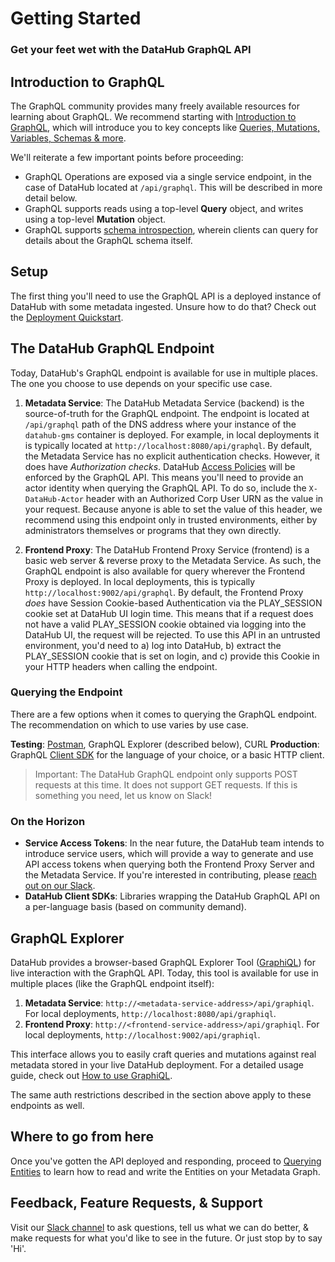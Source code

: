 # Getting Started

### Get your feet wet with the DataHub GraphQL API

## Introduction to GraphQL 

The GraphQL community provides many freely available resources for learning about GraphQL. We recommend starting with [Introduction to GraphQL](https://graphql.org/learn/),
which will introduce you to key concepts like [Queries, Mutations, Variables, Schemas & more](https://graphql.org/learn/queries/). 

We'll reiterate a few important points before proceeding:

- GraphQL Operations are exposed via a single service endpoint, in the case of DataHub located at `/api/graphql`. This will be described in more detail below. 
- GraphQL supports reads using a top-level **Query** object, and writes using a top-level **Mutation** object.
- GraphQL supports [schema introspection](https://graphql.org/learn/introspection/), wherein clients can query for details about the GraphQL schema itself.

## Setup

The first thing you'll need to use the GraphQL API is a deployed instance of DataHub with some metadata ingested. Unsure how to do that? Check out the [Deployment Quickstart](../../../docs/quickstart.md).

## The DataHub GraphQL Endpoint 

Today, DataHub's GraphQL endpoint is available for use in multiple places. The one you choose to use depends on your specific use case. 

1. **Metadata Service**: The DataHub Metadata Service (backend) is the source-of-truth for the GraphQL endpoint. The endpoint is located at `/api/graphql` path of the DNS address
where your instance of the `datahub-gms` container is deployed. For example, in local deployments it is typically located at `http://localhost:8080/api/graphql`. By default,
the Metadata Service has no explicit authentication checks. However, it does have *Authorization checks*. DataHub [Access Policies](../../../docs/policies.md) will be enforced by the GraphQL API. This means you'll need to provide an actor identity when querying the GraphQL API. 
To do so, include the `X-DataHub-Actor` header with an Authorized Corp User URN as the value in your request. Because anyone is able to set the value of this header, we recommend using this endpoint only in trusted environments, either by administrators themselves or programs that they own directly. 
   
2. **Frontend Proxy**: The DataHub Frontend Proxy Service (frontend) is a basic web server & reverse proxy to the Metadata Service. As such, the 
GraphQL endpoint is also available for query wherever the Frontend Proxy is deployed. In local deployments, this is typically `http://localhost:9002/api/graphql`. By default,
the Frontend Proxy *does* have Session Cookie-based Authentication via the PLAY_SESSION cookie set at DataHub UI login time. This means
that if a request does not have a valid PLAY_SESSION cookie obtained via logging into the DataHub UI, the request will be rejected. To use this API in an untrusted environment,
you'd need to a) log into DataHub, b) extract the PLAY_SESSION cookie that is set on login, and c) provide this Cookie in your HTTP headers when
calling the endpoint.
   
### Querying the Endpoint

There are a few options when it comes to querying the GraphQL endpoint. The recommendation on which to use varies by use case.

**Testing**: [Postman](https://learning.postman.com/docs/sending-requests/supported-api-frameworks/graphql/), GraphQL Explorer (described below), CURL
**Production**: GraphQL [Client SDK](https://graphql.org/code/) for the language of your choice, or a basic HTTP client.
   
> Important: The DataHub GraphQL endpoint only supports POST requests at this time. It does not support GET requests. If this is something
> you need, let us know on Slack!

### On the Horizon

- **Service Access Tokens**: In the near future, the DataHub team intends to introduce service users, which will provide a way to generate and use API access
tokens when querying both the Frontend Proxy Server and the Metadata Service. If you're interested in contributing, please [reach out on our Slack](https://datahubspace.slack.com/join/shared_invite/zt-nx7i0dj7-I3IJYC551vpnvvjIaNRRGw#/shared-invite/email).
- **DataHub Client SDKs**: Libraries wrapping the DataHub GraphQL API on a per-language basis (based on community demand). 

## GraphQL Explorer 

DataHub provides a browser-based GraphQL Explorer Tool ([GraphiQL](https://github.com/graphql/graphiql)) for live interaction with the GraphQL API. Today, this tool is available for use in multiple places (like the GraphQL endpoint itself):

1. **Metadata Service**: `http://<metadata-service-address>/api/graphiql`. For local deployments, `http://localhost:8080/api/graphiql`.
2. **Frontend Proxy**: `http://<frontend-service-address>/api/graphiql`. For local deployments, `http://localhost:9002/api/graphiql`.

This interface allows you to easily craft queries and mutations against real metadata stored in your live DataHub deployment. For a detailed usage guide,
check out [How to use GraphiQL](https://www.gatsbyjs.com/docs/how-to/querying-data/running-queries-with-graphiql/). 

The same auth restrictions described in the section above apply to these endpoints as well. 

## Where to go from here

Once you've gotten the API deployed and responding, proceed to [Querying Entities](./querying-entities.md) to learn how to read and write the Entities
on your Metadata Graph.


## Feedback, Feature Requests, & Support

Visit our [Slack channel](https://datahubspace.slack.com/join/shared_invite/zt-nx7i0dj7-I3IJYC551vpnvvjIaNRRGw#/shared-invite/email) to ask questions, tell us what we can do better, & make requests for what you'd like to see in the future. Or just
stop by to say 'Hi'. 